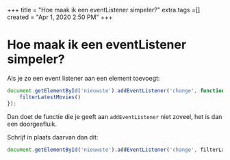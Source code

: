 +++
title = "Hoe maak ik een eventListener simpeler?"
extra.tags =[]
created = "Apr 1, 2020 2:50 PM"
+++
# Hoe maak ik een eventListener simpeler?


Als je zo een event listener aan een element toevoegt:

```js
document.getElementById('nieuwste').addEventListener('change', function () {
    filterLatestMovies()
});
```

Dan doet de functie die je geeft aan `addEventListener` niet zoveel, het is dan een doorgeefluik.

Schrijf in plaats daarvan dan dit:

```js
document.getElementById('nieuwste').addEventListener('change', filterLatestMovies);
```